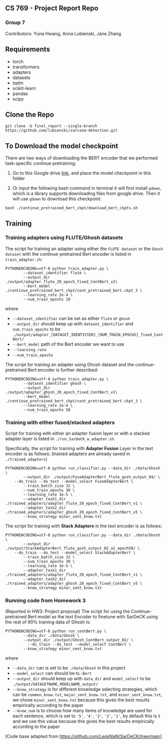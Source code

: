 ## CS 769 -  Project Report Repo
### Group 7

Contributors: Yuna Hwang, Anna Lubienski, Jane Zhang


## Requirements
* torch
* transformers
* adapters
* datasets
* tqdm
* scikit-learn
* pandas
* scipy

## Clone the Repo

```
git clone -b final_report --single-branch https://github.com/lubienski/sarcasm-detection.git
```

## To Download the model checkpoint
There are two ways of downloading the BERT encoder that we performed task-specific continue pretraining:

1. Go to this Google drive [link](https://drive.google.com/drive/folders/1hZAeXkW35kWDOzSRrRS6N3NflFhdnCAR?usp=sharing), and place the model checkpoint in this folder

2. Or input the following bash command in terminal
it will first install `gdown`, which is a library supports downloading files from google drive.
Then it will use `gdown` to download this checkpoint.
```
bash ./continue_pretrained_bert_ckpt/download_bert_ckpts.sh
```

## Training
### Training adapters using FLUTE/Ghosh datasets
The script for training an adapter using either the ```FLUTE dataset``` or the ```Ghosh dataset``` with the continue-pretrained Bert encoder is listed in ```train_adapter.sh```:

```
PYTHONENCODING=utf-8 python train_adapter.py \
        --dataset_identifier flute \
        --output_dir ./output/adapter_flute_20_epoch_fixed_ContBert_v2\
        --bert_model ./continue_pretrained_bert_ckpt/cont_pretrained_bert.ckpt_3 \
        --learning_rate 2e-4 \
        --num_train_epochs 10
```

where 
* `--dataset_identifier` can be set as either `flute` or `ghosh` 
* `--output_dir` should keep up with `dataset_identifier` and `num_train_epochs` to be `./output/adapter_[DATASET_IDENTIFIER]_[NUM_TRAIN_EPOCHS]_fixed_ContBert/`
* `--bert_model` path of the Bert encoder we want to use
* `--learning_rate` 
* `--num_train_epochs`

The script for training an adapter using Ghosh dataset and the continue-pretrained Bert encoder is further described:
```
PYTHONENCODING=utf-8 python train_adapter.py \
        --dataset_identifier ghosh \
        --output_dir ./output/adapter_ghosh_20_epoch_fixed_ContBert_v1\
        --bert_model ./continue_pretrained_bert_ckpt/cont_pretrained_bert.ckpt_3 \
        --learning_rate 2e-4 \
        --num_train_epochs 50
```


### Training with either fused/stacked adapters
Script for training with either an adapter fusion layer or with a stacked adapter layer is listed in ```./run_SarDeCK_w_adapter.sh```.

Specifically, the script for training with **Adapter Fusion** Layer in the text encoder is as follows:
(trained adapters are already saved in `./trained_adapters`)
```
PYTHONENCODING=utf-8 python run_classifier.py --data_dir ./data/Ghosh \
        --output_dir ./output/FuseAdapterBert_flute_gosh_output_04/ \
	--do_train --do_test --model_select FuseAdapterBert \
        --train_batch_size 32 \
        --num_train_epochs 30 \
        --learning_rate 3e-5 \
        --adapter_task1_dir ./trained_adapters/adapter_flute_20_epoch_fixed_ContBert_v1 \
        --adapter_task2_dir ./trained_adapters/adapter_ghosh_20_epoch_fixed_ContBert_v5 \
        --know_strategy minor_sent_know.txt
```

The script for training with **Stack Adapters** in the text encoder is as follows:
```
PYTHONENCODING=utf-8 python run_classifier.py --data_dir ./data/Ghosh \
        --output_dir ./output/StackAdapterBert_flute_gosh_output_02_a2_epoch50/ \
	--do_train --do_test --model_select StackAdapterBert \
        --train_batch_size 32 \
        --num_train_epochs 30 \
        --learning_rate 3e-5 \
        --adapter_task1_dir ./trained_adapters/adapter_flute_20_epoch_fixed_ContBert_v1 \
        --adapter_task2_dir ./trained_adapters/adapter_ghosh_20_epoch_fixed_ContBert_v5 \
        --know_strategy minor_sent_know.txt
```

### Running code from Homework 3
(Reported in HW3: Project proposal) The script for using the Continue-pretrained Bert model as the text Encoder to
finetune with SarDeCK using the rest of 90% training data of Ghosh is:
```
PYTHONENCODING=utf-8 python run_contBert.py \
        --data_dir ./data/Ghosh \
        --output_dir ./output/Ghosh_ContBert_output_02/ \
	      --do_train --do_test --model_select ContBert \
        --know_strategy minor_sent_know.txt
```

where 
* `--data_dir` can is set to be `./data/Ghosh` in this project
* `--model_select` can should be `KL-Bert`  
* `--output_dir` should keep up with `data_dir` and `model_select` to be `./output/DATASETNAME_MODELNAME_output/`
* `--know_strategy` is for different knowledge selecting strategies, which can be `common_know.txt`, `major_sent_know.txt`, and `minor_sent_know.txt`, we chose `minor_sent_know.txt` because this gives the best results empirically according to the paper
* `--know_num` is to choose how many items of knowledge are used for each sentence, which is set to `'5'`, `'4'`, `'3'`, `'2'`, `'1'`, by default this is `5` and we use this value because this gives the best results empirically according to the paper




[Code base adapted from https://github.com/LeqsNaN/SarDeCK/tree/main]
